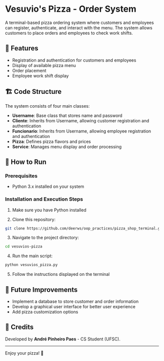 # Vesuvio's Pizza - Order System

A terminal-based pizza ordering system where customers and employees can register, authenticate, and interact with the menu. The system allows customers to place orders and employees to check work shifts.

## 🍕 Features

- Registration and authentication for customers and employees
- Display of available pizza menu
- Order placement
- Employee work shift display

## 🏗️ Code Structure

The system consists of four main classes:

- **Username**: Base class that stores name and password
- **Cliente**: Inherits from Username, allowing customer registration and authentication
- **Funcionario**: Inherits from Username, allowing employee registration and authentication
- **Pizza**: Defines pizza flavors and prices
- **Service**: Manages menu display and order processing

## 🚀 How to Run

### Prerequisites
- Python 3.x installed on your system

### Installation and Execution Steps

1. Make sure you have Python installed

2. Clone this repository:
```bash
git clone https://github.com/deerws/oop_practices/pizza_shop_terminal.git
```

3. Navigate to the project directory:
```bash
cd vesuvios-pizza
```

4. Run the main script:
```bash
python vesuvios_pizza.py
```

5. Follow the instructions displayed on the terminal

## 🔮 Future Improvements

- Implement a database to store customer and order information
- Develop a graphical user interface for better user experience
- Add pizza customization options

## 🙌 Credits

Developed by **André Pinheiro Paes** - CS Student (UFSC).

---

Enjoy your pizza! 🍕

